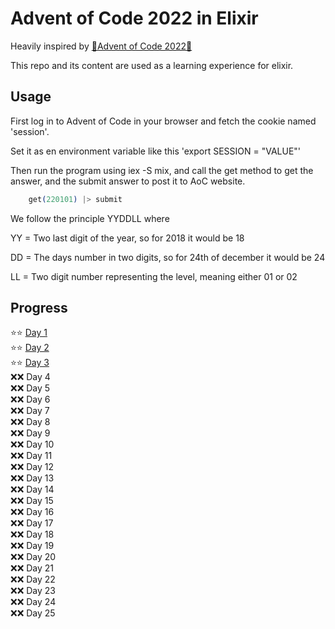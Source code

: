 # Advent of Code 2022 in Elixir

Heavily inspired by [🎄Advent of Code 2022🎄](https://github.com/norrbacka/aoc2022-elixir/tree/main)

This repo and its content are used as a learning experience for elixir.

## Usage

First log in to Advent of Code in your browser and fetch the cookie named 'session'.

Set it as en environment variable like this 'export SESSION = "VALUE"'

Then run the program using iex -S mix, and call the get method to get the answer, and the submit answer to post it to AoC website.

```elixir
    get(220101) |> submit
```

We follow the principle YYDDLL where

YY = Two last digit of the year, so for 2018 it would be 18

DD = The days number in two digits, so for 24th of december it would be 24

LL = Two digit number representing the level, meaning either 01 or 02

## Progress

:star::star: [Day 1](/lib/solutions/Solutions.Day01.ex) \
:star::star: [Day 2](/lib/solutions/Solutions.Day02.ex) \
:star::star: [Day 3](/lib/solutions/Solutions.Day03.ex) \
:x::x: Day 4 \
:x::x: Day 5 \
:x::x: Day 6 \
:x::x: Day 7 \
:x::x: Day 8\
:x::x: Day 9 \
:x::x: Day 10 \
:x::x: Day 11 \
:x::x: Day 12 \
:x::x: Day 13 \
:x::x: Day 14 \
:x::x: Day 15 \
:x::x: Day 16 \
:x::x: Day 17 \
:x::x: Day 18 \
:x::x: Day 19 \
:x::x: Day 20 \
:x::x: Day 21 \
:x::x: Day 22 \
:x::x: Day 23 \
:x::x: Day 24 \
:x::x: Day 25
